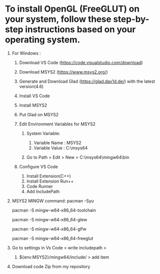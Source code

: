 # To install OpenGL (FreeGLUT) on your system, follow these step-by-step instructions based on your operating system.
 1. For Windows :
    1. Download VS Code (https://code.visualstudio.com/download)
    2. Download MSYS2 (https://www.msys2.org/)
    3. Generate and Download Glad (https://glad.dav1d.de/) with the latest version(4.6)
    4. Install VS Code
    5. Install MSYS2
    6. Put Glad on MSYS2
    7. Edit Environment Variables for MSYS2
       1. System Variable:
          1. Variable Name : MSYS2
          2. Variable Value : C:\msys64
             
       2. Go to Path > Edit > New > C:\msys64\mingw64\bin
          
    8. Configure VS Code
       1. Install Extension(C++)
       2. Install Extension Run++
       3. Code Runner
       4. Add IncludePath
          
 2. MSYS2 MINGW command:
    pacman -Syu

    pacman -S mingw-w64-x86_64-toolchain

    pacman -S mingw-w64-x86_64-glew

    pacman -S mingw-w64-x86_64-glfw

    pacman -S mingw-w64-x86_64-freeglut
    
 3. Go to settings in Vs Code >  write includepath >
     1. ${env:MSYS2}/mingw64/include/ > add item
     
 4.  Download code Zip from my repository
    
